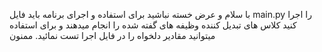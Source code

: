 با سلام و عرض خسته نباشید
برای استفاده و اجرای برنامه باید فایل main.py را اجرا کنید
کلاس های تبدیل کننده وظیفه های گفته شده را انجام میدهند و برای استفاده میتوانید مقادیر دلخواه را در فایل اجرا تست نمائید.
ممنون
